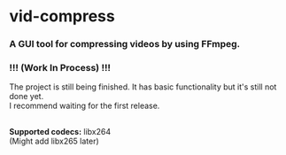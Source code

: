 # vid-compress

### A GUI tool for compressing videos by using FFmpeg.
### !!! (Work In Process) !!!

The project is still being finished. It has basic functionality but it's still not done yet.  
I recommend waiting for the first release.

##

**Supported codecs:** libx264  
(Might add libx265 later)
